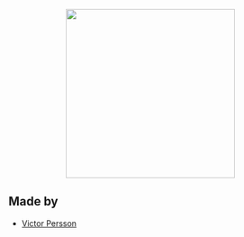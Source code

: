 <p align="center">
  <img src="https://i.imgur.com/Kf5P2ae.png" width="300"><br>
</p>

## Made by

<ul>
  <li> <a href="https://github.com/VictorPersson ">Victor Persson </a></li>
</ul>
